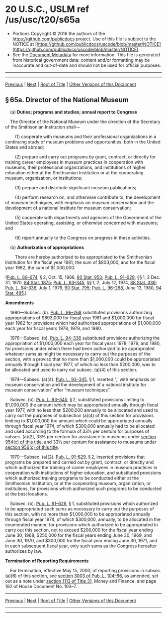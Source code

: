 ---
---

# 20 U.S.C., USLM ref /us/usc/t20/s65a

* Portions Copyright © 2016 the authors of the https://github.com/publicdocs project.
  Use of this file is subject to the NOTICE at [https://github.com/publicdocs/uscode/blob/master/NOTICE](https://github.com/publicdocs/uscode/blob/master/NOTICE)
* See the [Document Metadata](././../../../../..//README.md) for more information.
  This file is generated from historical government data; content and/or formatting may be inaccurate and out-of-date and should not be used for official purposes.

----------
----------

[Previous](./../../../../..//us/usc/t20/ch3/schI/m__us_usc_t20_s65.md) | [Next](./../../../../..//us/usc/t20/ch3/schI/m__us_usc_t20_s66.md) | [Root of Title](./../../../../../) | [Other Versions of this Document](https://publicdocs.github.io/go/links?ns=uslm&ref=%2Fus%2Fusc%2Ft20%2Fs65a)

## § 65a. Director of the National Museum

    (a) __Duties; programs and studies; annual report to Congress__ 

    The Director of the National Museum under the direction of the Secretary of the Smithsonian Institution shall—

        (1) cooperate with museums and their professional organizations in a continuing study of museum problems and opportunities, both in the United States and abroad;

        (2) prepare and carry out programs by grant, contract, or directly for training career employees in museum practices in cooperation with museums, their professional organizations, and institutions of higher education either at the Smithsonian Institution or at the cooperating museum, organization, or institutions;

        (3) prepare and distribute significant museum publications;

        (4) perform research on, and otherwise contribute to, the development of museum techniques, with emphasis on museum conservation and the development of a national institute for museum conservation;

        (5) cooperate with departments and agencies of the Government of the United States operating, assisting, or otherwise concerned with museums; and

        (6) report annually to the Congress on progress in these activities.

    (b) __Authorization of appropriations__ 

        There are hereby authorized to be appropriated to the Smithsonian Institution for the fiscal year 1981, the sum of $803,000, and for the fiscal year 1982, the sum of $1,000,000.

([Pub. L. 89–674][/us/pl/89/674], § 2, Oct. 15, 1966, [80 Stat. 953][/us/stat/80/953]; [Pub. L. 91–629][/us/pl/91/629], §§ 1, 2 Dec. 31, 1970, [84 Stat. 1875][/us/stat/84/1875]; [Pub. L. 93–345][/us/pl/93/345], §§ 1, 2, July 12, 1974, [88 Stat. 339][/us/stat/88/339]; [Pub. L. 94–336][/us/pl/94/336], July 1, 1976, [90 Stat. 795][/us/stat/90/795]; [Pub. L. 96–268][/us/pl/96/268], June 13, 1980, [94 Stat. 485][/us/stat/94/485].)

 __Amendments__ 

    1980—Subsec. (b). [Pub. L. 96–268][/us/pl/96/268] substituted provisions authorizing appropriations of $803,000 for fiscal year 1981 and $1,000,000 for fiscal year 1982 for provisions which had authorized appropriations of $1,000,000 each year for fiscal years 1978, 1979, and 1980.

    1976—Subsec. (b). [Pub. L. 94–336][/us/pl/94/336] substituted provisions authorizing the appropriation of $1,000,000 each year for fiscal years 1978, 1979, and 1980, for provisions under which there had been authorized to be appropriated whatever sums as might be necessary to carry out the purposes of the section, with a proviso that no more than $1,000,000 could be appropriated annually through fiscal year 1977, of which no less than $200,000, was to be allocated and used to carry out subsec. (a)(4) of this section.

    1974—Subsec. (a)(4). [Pub. L. 93–345][/us/pl/93/345], § 1, inserted “, with emphasis on museum conservation and the development of a national institute for museum conservation” after “museum techniques”.

    Subsec. (b). [Pub. L. 93–345][/us/pl/93/345], § 2, substituted provisions limiting to $1,000,000 the amount which may be appropriated annually through fiscal year 1977, with no less than $200,000 annually to be allocated and used to carry out the purposes of subsection (a)(4) of this section for provisions limiting to $1,000,000 the amount which could be appropriated annually through fiscal year 1974, of which $300,000 annually had to be allocated and used according to the formula of 33⅓ per centum for purposes of subsec. (a)(2), 33⅓ per centum for assistance to museums under [section 954(c) of this title][/us/usc/t20/s954/c], and 33⅓ per centum for assistance to museums under [section 956(c) of this title][/us/usc/t20/s956/c].

    1970—Subsec. (a)(2). [Pub. L. 91–629][/us/pl/91/629], § 2, inserted provisions that programs be prepared and carried out by grant, contract, or directly and which authorized the training of career employees in museum practices in cooperation with institutions of higher education, and substituted provisions which authorized training programs to be conducted either at the Smithsonian Institution, or at the cooperating museum, organization, or institutions, for provisions which authorized such programs to be conducted at the best locations.

    Subsec. (b). [Pub. L. 91–629][/us/pl/91/629], § 1, substituted provisions which authorized to be appropriated such sums as necessary to carry out the purposes of this section, with no more than $1,000,000 to be appropriated annually through fiscal year 1974, of which $300,000, annually, to be allocated in the enumerated manner, for provisions which authorized to be appropriated to carry out this section, not to exceed $200,000 for the fiscal year ending June 30, 1968, $250,000 for the fiscal years ending June 30, 1969, and June 30, 1970, and $300,000 for the fiscal year ending June 30, 1971, and in each subsequent fiscal year, only such sums as the Congress hereafter authorizes by law.

 __Termination of Reporting Requirements__ 

    For termination, effective May 15, 2000, of reporting provisions in subsec. (a)(6) of this section, see [section 3003 of Pub. L. 104–66][/us/pl/104/66/s3003], as amended, set out as a note under [section 1113 of Title 31][/us/usc/t31/s1113], Money and Finance, and page 192 of House Document No. 103–7.

----------

[Previous](./../../../../..//us/usc/t20/ch3/schI/m__us_usc_t20_s65.md) | [Next](./../../../../..//us/usc/t20/ch3/schI/m__us_usc_t20_s66.md) | [Root of Title](./../../../../../) | [Other Versions of this Document](https://publicdocs.github.io/go/links?ns=uslm&ref=%2Fus%2Fusc%2Ft20%2Fs65a)

----------
----------

[/us/pl/89/674]: https://publicdocs.github.io/go/links?ns=uslm&ref=%2Fus%2Fpl%2F89%2F674
[/us/stat/80/953]: https://publicdocs.github.io/go/links?ns=uslm&ref=%2Fus%2Fstat%2F80%2F953
[/us/pl/91/629]: https://publicdocs.github.io/go/links?ns=uslm&ref=%2Fus%2Fpl%2F91%2F629
[/us/stat/84/1875]: https://publicdocs.github.io/go/links?ns=uslm&ref=%2Fus%2Fstat%2F84%2F1875
[/us/pl/93/345]: https://publicdocs.github.io/go/links?ns=uslm&ref=%2Fus%2Fpl%2F93%2F345
[/us/stat/88/339]: https://publicdocs.github.io/go/links?ns=uslm&ref=%2Fus%2Fstat%2F88%2F339
[/us/pl/94/336]: https://publicdocs.github.io/go/links?ns=uslm&ref=%2Fus%2Fpl%2F94%2F336
[/us/stat/90/795]: https://publicdocs.github.io/go/links?ns=uslm&ref=%2Fus%2Fstat%2F90%2F795
[/us/pl/96/268]: https://publicdocs.github.io/go/links?ns=uslm&ref=%2Fus%2Fpl%2F96%2F268
[/us/stat/94/485]: https://publicdocs.github.io/go/links?ns=uslm&ref=%2Fus%2Fstat%2F94%2F485
[/us/pl/96/268]: https://publicdocs.github.io/go/links?ns=uslm&ref=%2Fus%2Fpl%2F96%2F268
[/us/pl/94/336]: https://publicdocs.github.io/go/links?ns=uslm&ref=%2Fus%2Fpl%2F94%2F336
[/us/pl/93/345]: https://publicdocs.github.io/go/links?ns=uslm&ref=%2Fus%2Fpl%2F93%2F345
[/us/pl/93/345]: https://publicdocs.github.io/go/links?ns=uslm&ref=%2Fus%2Fpl%2F93%2F345
[/us/usc/t20/s954/c]: https://publicdocs.github.io/go/links?ns=uslm&ref=%2Fus%2Fusc%2Ft20%2Fs954%2Fc
[/us/usc/t20/s956/c]: https://publicdocs.github.io/go/links?ns=uslm&ref=%2Fus%2Fusc%2Ft20%2Fs956%2Fc
[/us/pl/91/629]: https://publicdocs.github.io/go/links?ns=uslm&ref=%2Fus%2Fpl%2F91%2F629
[/us/pl/91/629]: https://publicdocs.github.io/go/links?ns=uslm&ref=%2Fus%2Fpl%2F91%2F629
[/us/pl/104/66/s3003]: https://publicdocs.github.io/go/links?ns=uslm&ref=%2Fus%2Fpl%2F104%2F66%2Fs3003
[/us/usc/t31/s1113]: https://publicdocs.github.io/go/links?ns=uslm&ref=%2Fus%2Fusc%2Ft31%2Fs1113


